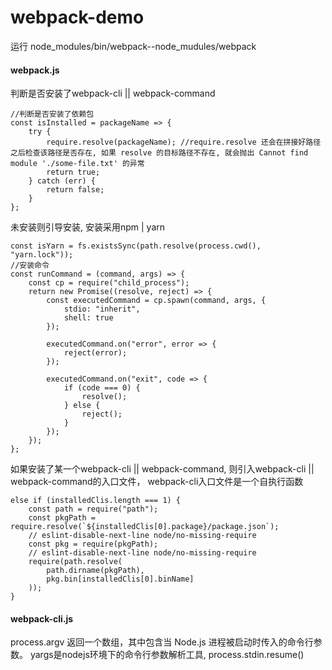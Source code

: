 # webpack-demo

运行  node_modules/bin/webpack--node_mudules/webpack

#### webpack.js

判断是否安装了webpack-cli || webpack-command

```
//判断是否安装了依赖包
const isInstalled = packageName => {
	try {
		require.resolve(packageName); //require.resolve 还会在拼接好路径之后检查该路径是否存在, 如果 resolve 的目标路径不存在, 就会抛出 Cannot find module './some-file.txt' 的异常
		return true;
	} catch (err) {
		return false;
	}
};
```

未安装则引导安装, 安装采用npm | yarn 
```
const isYarn = fs.existsSync(path.resolve(process.cwd(), "yarn.lock"));
//安装命令
const runCommand = (command, args) => {
	const cp = require("child_process");
	return new Promise((resolve, reject) => {
		const executedCommand = cp.spawn(command, args, {
			stdio: "inherit",
			shell: true
		});

		executedCommand.on("error", error => {
			reject(error);
		});

		executedCommand.on("exit", code => {
			if (code === 0) {
				resolve();
			} else {
				reject();
			}
		});
	});
};
```

如果安装了某一个webpack-cli || webpack-command, 则引入webpack-cli || webpack-command的入口文件， webpack-cli入口文件是一个自执行函数
```
else if (installedClis.length === 1) {
	const path = require("path");
	const pkgPath = require.resolve(`${installedClis[0].package}/package.json`);
	// eslint-disable-next-line node/no-missing-require
	const pkg = require(pkgPath);
	// eslint-disable-next-line node/no-missing-require
	require(path.resolve(
		path.dirname(pkgPath),
		pkg.bin[installedClis[0].binName]
	));
} 
```


#### webpack-cli.js

process.argv 返回一个数组，其中包含当 Node.js 进程被启动时传入的命令行参数。
yargs是nodejs环境下的命令行参数解析工具,
process.stdin.resume()

